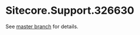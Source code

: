 # Sitecore.Support.326630

See [master branch](https://github.com/sitecoresupport/Sitecore.Support.326630) for details.